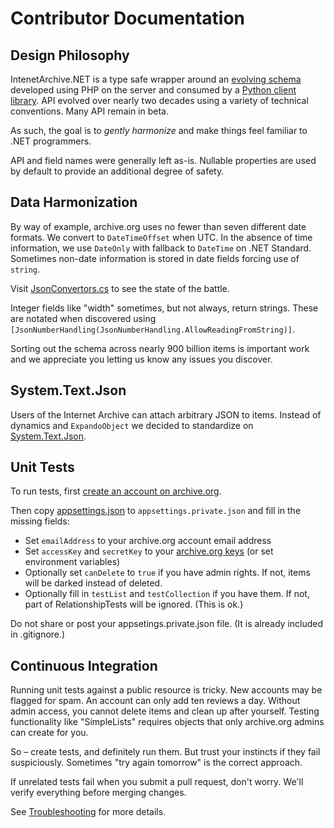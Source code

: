 # Contributor Documentation

## Design Philosophy

IntenetArchive.NET is a type safe wrapper around an [evolving schema](https://archive.org/services/docs/api/metadata-schema/index.html) developed using PHP on the server and consumed by a [Python client library](https://github.com/jjjake/internetarchive). API evolved over nearly two decades using a variety of technical conventions. Many API remain in beta.

As such, the goal is to *gently harmonize* and make things feel familiar to .NET programmers.

API and field names were generally left as-is. Nullable properties are used by default to provide an additional degree of safety.

## Data Harmonization

By way of example, archive.org uses no fewer than seven different date formats. We convert to ``DateTimeOffset`` when UTC. In the absence of time information, we use ``DateOnly`` with fallback to ``DateTime`` on .NET Standard. Sometimes non-date information is stored in date fields forcing use of ``string``.

Visit [JsonConvertors.cs](../InternetArchive.NET/JsonConverters.cs) to see the state of the battle.

Integer fields like "width" sometimes, but not always, return strings. These are notated when discovered using ``[JsonNumberHandling(JsonNumberHandling.AllowReadingFromString)]``.

Sorting out the schema across nearly 900 billion items is important work and we appreciate you letting us know any issues you discover.

## System.Text.Json

Users of the Internet Archive can attach arbitrary JSON to items. Instead of dynamics and ``ExpandoObject`` we decided to standardize on [System.Text.Json](https://docs.microsoft.com/en-us/dotnet/api/system.text.json).

## Unit Tests

To run tests, first [create an account on archive.org](https://archive.org/account/signup). 

Then copy [appsettings.json](../InternetArchive.NET.Tests/appsettings.json) to ``appsettings.private.json`` and fill in the missing fields:

* Set ``emailAddress`` to your archive.org account email address
* Set ``accessKey`` and ``secretKey`` to your [archive.org keys](https://archive.org/account/s3.php) (or set environment variables)
* Optionally set ``canDelete`` to ``true`` if you have admin rights. If not, items will be darked instead of deleted.
* Optionally fill in ``testList`` and ``testCollection`` if you have them. If not, part of RelationshipTests will be ignored. (This is ok.)

Do not share or post your appsetings.private.json file. (It is already included in .gitignore.)

## Continuous Integration

Running unit tests against a public resource is tricky. New accounts may be flagged for spam. An account can only add ten reviews a day. Without admin access, you cannot delete items and clean up after yourself. Testing functionality like "SimpleLists" requires objects that only archive.org admins can create for you.

So &ndash; create tests, and definitely run them. But trust your instincts if they fail suspiciously. Sometimes "try again tomorrow" is the correct approach.

If unrelated tests fail when you submit a pull request, don't worry. We'll verify everything before merging changes.

See [Troubleshooting](./TROUBLESHOOTING.md) for more details.